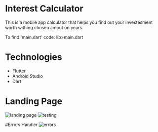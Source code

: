 # Interest Calculator
This is a mobile app calculator that helps you find out your investesment worth withing chosen amout on years.

To find 'main.dart' code: lib>main.dart

# Technologies
* Flutter
* Android Studio
* Dart


# Landing Page
![landing page](https://github.com/medslatnia/Interest-Calculator/assets/113144036/3c23af3b-7562-4f9c-9e48-602df9bc9b03)
![testing](https://github.com/medslatnia/Interest-Calculator/assets/113144036/3b0cf19b-2628-42a2-ae8d-1fe2b823ce34)



#Errors Handler
![errors](https://github.com/medslatnia/Interest-Calculator/assets/113144036/1c65c533-7355-40e7-960e-0920bf733ba1)

